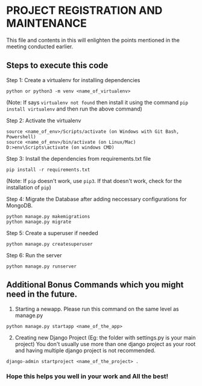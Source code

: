 # PROJECT REGISTRATION AND MAINTENANCE

This file and contents in this will enlighten the points mentioned in the meeting conducted earlier.

## Steps to execute this code

Step 1: Create a virtualenv for installing dependencies

```
python or python3 -m venv <name_of_virtualenv>
```

(Note: If says `virtualenv not found` then install it using the command `pip install virtualenv` and then run the above command)

Step 2: Activate the virtualenv

```
source <name_of_env>/Scripts/activate (on Windows with Git Bash, Powershell)
source <name_of_env>/bin/activate (on Linux/Mac)
D:>env\Scripts\activate (on windows CMD)
```

Step 3: Install the dependencies from requirements.txt file

```
pip install -r requirements.txt
```

(Note: If `pip` doesn't work, use `pip3`. If that doesn't work, check for the installation of `pip`)

Step 4: Migrate the Database after adding neccessary configurations for MongoDB.

```
python manage.py makemigrations
python manage.py migrate
```

Step 5: Create a superuser if needed

```
python manage.py createsuperuser
```

Step 6: Run the server

```
python manage.py runserver
```

## Additional Bonus Commands which you might need in the future.

1. Starting a newapp. Please run this command on the same level as manage.py

```
python manage.py startapp <name_of_the_app>
```

2. Creating new Django Project (Eg: the folder with settings.py is your main project) You don't usually use more than one django project as your root and having multiple django project is not recommended.

```
django-admin startproject <name_of_the_project> .
```

### Hope this helps you well in your work and All the best!
